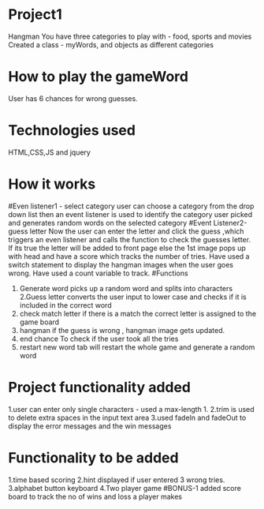 # Project1
Hangman
You have three categories to play with - food, sports and movies
Created a class - myWords, and objects as different categories
# How to play the gameWord
User has 6 chances for wrong guesses.
# Technologies used
HTML,CSS,JS and jquery
# How it works
#Even listener1 - select category
user can choose a category from the drop down list
then an event listener is used to identify the category user picked and generates random words on the selected category
#Event Listener2-guess letter
Now the user can enter the letter and click the guess ,which triggers an even listener and calls the function to check the guesses letter.
 If its true the letter will be added to front page
else the 1st image pops up with head and have a score which tracks the number of tries.
Have used a switch statement to display the hangman images when the user goes wrong. Have used a count variable to track.
#Functions
1. Generate word
picks up a random word and splits into characters
2.Guess letter
converts the user input to lower case and checks if it is included in the correct word
3. check match letter
if there is a match the correct letter is assigned to the game board
4. hangman
if the guess is wrong , hangman image gets updated.
5. end chance
To check if the user took all the tries
6. restart
new word tab will restart the whole game and generate a random word
# Project functionality added
1.user can enter only single characters - used a max-length 1.
2.trim is used to delete extra spaces in the input text area
3.used fadeIn and fadeOut to display the error messages and the win messages
# Functionality to be added
1.time based scoring
2.hint displayed if user entered 3 wrong tries.
3.alphabet button keyboard
4.Two player game
#BONUS-1
added score board to track the no of wins and loss a player makes
